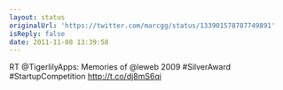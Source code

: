 ```yaml
---
layout: status
originalUrl: 'https://twitter.com/marcgg/status/133901578787749891'
isReply: false
date: 2011-11-08 13:39:58
---
```


RT @TigerlilyApps: Memories of @leweb 2009 #SilverAward #StartupCompetition http://t.co/dj8mS6qi
